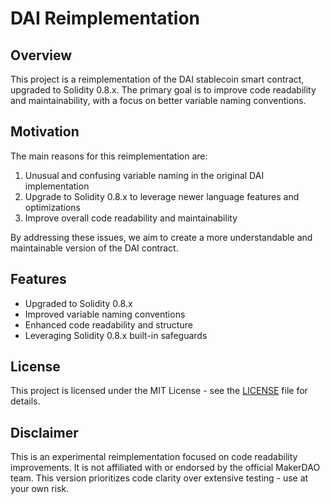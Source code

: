 # DAI Reimplementation

## Overview

This project is a reimplementation of the DAI stablecoin smart contract, upgraded to Solidity 0.8.x. The primary goal is to improve code readability and maintainability, with a focus on better variable naming conventions.

## Motivation

The main reasons for this reimplementation are:

1. Unusual and confusing variable naming in the original DAI implementation
2. Upgrade to Solidity 0.8.x to leverage newer language features and optimizations
3. Improve overall code readability and maintainability

By addressing these issues, we aim to create a more understandable and maintainable version of the DAI contract.

## Features

- Upgraded to Solidity 0.8.x
- Improved variable naming conventions
- Enhanced code readability and structure
- Leveraging Solidity 0.8.x built-in safeguards

## License

This project is licensed under the MIT License - see the [LICENSE](LICENSE) file for details.

## Disclaimer

This is an experimental reimplementation focused on code readability improvements. It is not affiliated with or endorsed by the official MakerDAO team. This version prioritizes code clarity over extensive testing - use at your own risk.

